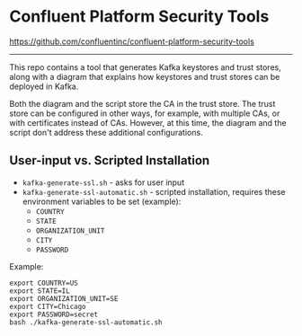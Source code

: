 # Confluent Platform Security Tools
https://github.com/confluentinc/confluent-platform-security-tools

---

This repo contains a tool that generates Kafka keystores and trust stores, along with a diagram that explains how keystores and trust stores can be deployed in Kafka.

Both the diagram and the script store the CA in the trust store. The trust store can be configured in other ways, for example, with multiple CAs, or with certificates instead of CAs. However, at this time, the diagram and the script don't address these additional configurations.

## User-input vs. Scripted Installation

- `kafka-generate-ssl.sh` - asks for user input
- `kafka-generate-ssl-automatic.sh` - scripted installation, requires these environment variables to be set (example):
  - `COUNTRY`
  - `STATE`
  - `ORGANIZATION_UNIT`
  - `CITY`
  - `PASSWORD`

Example:
```
export COUNTRY=US
export STATE=IL
export ORGANIZATION_UNIT=SE
export CITY=Chicago
export PASSWORD=secret
bash ./kafka-generate-ssl-automatic.sh
```
